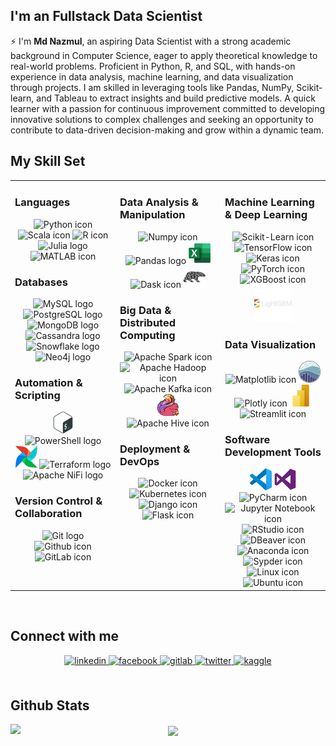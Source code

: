 ## I'm an Fullstack Data Scientist

⚡ I'm **Md Nazmul**, an aspiring Data Scientist with a strong academic background in Computer Science, eager to apply theoretical knowledge to real-world problems. Proficient in Python, R, and SQL, with hands-on experience in data analysis, machine learning, and data visualization through projects. I am skilled in leveraging tools like Pandas, NumPy, Scikit-learn, and Tableau to extract insights and build predictive models. A quick learner with a passion for continuous improvement committed to developing innovative solutions to complex challenges and seeking an opportunity to contribute to data-driven decision-making and grow within a dynamic team.





## My Skill Set  
<table><tr><td valign="top" width="33%">

### Languages  
<div align="center">  
  <img title="Python" alt="Python icon" height="35px" src="https://www.vectorlogo.zone/logos/python/python-icon.svg">
  <img title="Scala" alt="Scala icon" height="35px" src="https://www.vectorlogo.zone/logos/scala-lang/scala-lang-icon.svg">
  <img title="R" alt="R icon" height="35px" src="https://www.vectorlogo.zone/logos/r-project/r-project-icon.svg">
  <img title="Julia" alt="Julia logo" height="35px" src="https://www.vectorlogo.zone/logos/julialang/julialang-icon.svg">

  <img title="MATLAB" alt="MATLAB icon" height="35px" src="https://www.svgrepo.com/show/373830/matlab.svg">


</div>  



### Databases  
<div align="center">  
  <img title="MySQL" alt="MySQL logo" height="35px" src="https://www.vectorlogo.zone/logos/mysql/mysql-ar21.svg">
  <img title="PostgreSQL" alt="PostgreSQL logo" height="35px" src="https://www.vectorlogo.zone/logos/postgresql/postgresql-icon.svg">
  <img title="MongoDB" alt="MongoDB logo" height="35px" src="https://www.vectorlogo.zone/logos/mongodb/mongodb-icon.svg">
  <img title="Cassandra" alt="Cassandra logo" height="35px" src="https://www.svgrepo.com/show/353540/cassandra.svg">
  <img title="Snowflake" alt="Snowflake logo" height="35px" src="https://www.vectorlogo.zone/logos/snowflake/snowflake-icon.svg">
  <img title="Neo4j" alt="Neo4j logo" height="35px" src="https://www.vectorlogo.zone/logos/neo4j/neo4j-icon.svg">

</div>  



### Automation & Scripting  
<div align="center">  
  <img title="GNU Bash" alt="GNU Bash logo" height="35px" src="img/bash.svg">
  <img title="PowerShell" alt="PowerShell logo" height="35px" src="https://www.svgrepo.com/show/373992/powershell.svg">
  <img title="Apache Airflow" alt="Apache Airflow icon " height="35px" src="img/apacheairflow.svg">
  <img title="Terraform" alt="Terraform logo" height="35px" src="https://www.vectorlogo.zone/logos/terraformio/terraformio-icon.svg">
  <img title="Apache NiFi" alt="Apache NiFi logo" height="35px" src="https://www.vectorlogo.zone/logos/apache_nifi/apache_nifi-ar21.svg">
</div>  



### Version Control & Collaboration  
<div align="center">  
  <img title="Git" alt="Git logo" height="35px" src="https://www.vectorlogo.zone/logos/git-scm/git-scm-icon.svg">
  <img src="https://upload.wikimedia.org/wikipedia/commons/thumb/9/91/Octicons-mark-github.svg/600px-Octicons-mark-github.svg.png" title="Github" alt="Github icon" height="35px">
  <img title="GitLab" alt="GitLab icon " height="35px" src="https://www.vectorlogo.zone/logos/gitlab/gitlab-icon.svg">
</div>

</td><td valign="top" width="33%">



### Data Analysis & Manipulation  
<div align="center">  
  <img title="Numpy" alt="Numpy icon " height="35px" src="https://www.vectorlogo.zone/logos/numpy/numpy-icon.svg">
  <img title="Pandas" alt="Pandas logo" height="35px" src="https://upload.wikimedia.org/wikipedia/commons/thumb/e/ed/Pandas_logo.svg/512px-Pandas_logo.svg.png">
  <img title="Excel" alt="Excel icon " height="35px" src="img/excel.svg">
  <img title="Dask" alt="Dask icon " height="35px" src="https://www.vectorlogo.zone/logos/dask/dask-icon.svg">
  <img title="Polars" alt="Polars icon " height="35px" src="img/polars.svg">
</div>  



### Big Data & Distributed Computing  
<div align="center">  
  <img title="Apache Spark" alt="Apache Spark icon " height="35px" src="https://www.vectorlogo.zone/logos/apache_spark/apache_spark-ar21.svg">
  <img title="Apache Hadoop" alt="Apache Hadoop icon " height="35px" src="https://www.vectorlogo.zone/logos/apache_hadoop/apache_hadoop-ar21.svg">
  <img title="Apache Kafka" alt="Apache Kafka icon " height="35px" src="https://www.vectorlogo.zone/logos/apache_kafka/apache_kafka-ar21.svg">
  <img title="Apache Flink" alt="Apache Flink icon " height="35px" src="img/flink.svg">
  <img title="Apache Hive" alt="Apache Hive icon " height="35px" src="https://www.vectorlogo.zone/logos/apache_hive/apache_hive-ar21.svg">
</div>  



### Deployment & DevOps  
<div align="center">  
  <img title="Docker" alt="Docker icon " height="35px" src="https://www.vectorlogo.zone/logos/docker/docker-icon.svg">
  <img title="Kubernetes" alt="Kubernetes icon " height="35px" src="https://www.vectorlogo.zone/logos/kubernetes/kubernetes-icon.svg">
  <img title="Django" alt="Django icon " height="35px" src="https://www.vectorlogo.zone/logos/djangoproject/djangoproject-ar21.svg">
  <img title="Flask" alt="Flask icon " height="35px" src="https://www.vectorlogo.zone/logos/pocoo_flask/pocoo_flask-ar21.svg">
</div>  


</td><td valign="top" width="33%">



### Machine Learning  & Deep Learning  
<div align="center">  
  <img title="Scikit-Learn" alt="Scikit-Learn icon " height="35px" src="https://upload.wikimedia.org/wikipedia/commons/thumb/0/05/Scikit_learn_logo_small.svg/640px-Scikit_learn_logo_small.svg.png">
  <img title="TensorFlow" alt="TensorFlow icon " height="55px" src="https://www.vectorlogo.zone/logos/tensorflow/tensorflow-ar21.svg">
  <img title="Keras" alt="Keras icon " height="35px" src="https://upload.wikimedia.org/wikipedia/commons/thumb/a/ae/Keras_logo.svg/512px-Keras_logo.svg.png">
  <img title="PyTorch" alt="PyTorch icon " height="45px" src="https://www.vectorlogo.zone/logos/pytorch/pytorch-ar21.svg">
  <img title="XGBoost" alt="XGBoost icon " height="25px" src="https://upload.wikimedia.org/wikipedia/commons/6/69/XGBoost_logo.png">
  <img title="LightGBM" alt="LightGBM icon " height="60px" src="img/lightgbm.svg">
</div>  


### Data Visualization  
<div align="center">  
  <img title="Matplotlib" alt="Matplotlib icon " height="35px" src="https://upload.wikimedia.org/wikipedia/commons/thumb/8/84/Matplotlib_icon.svg/480px-Matplotlib_icon.svg.png">
  <img title="Seaborn" alt="Seaborn icon " height="35px" src="img/seaborn.svg">
  <img title="Plotly" alt="Plotly icon " height="35px" src="https://www.vectorlogo.zone/logos/plotly/plotly-icon.svg">
  <img title="Power BI" alt="Power BI icon " height="35px" src="img/powerbi.svg">
  <img title="Streamlit" alt="Streamlit icon " height="35px" src="https://upload.wikimedia.org/wikipedia/commons/thumb/7/77/Streamlit-logo-primary-colormark-darktext.png/800px-Streamlit-logo-primary-colormark-darktext.png">
</div>  



### Software Development Tools
<div align="center">  
  <img title="Visual Studio Code" alt="Visual Studio Code icon " height="35px" src="img/visualstudiocode.svg">
  <img title="Visual Studio" alt="Visual Studio icon " height="35px" src="img/visualstudio.svg">
  <img title="PyCharm" alt="PyCharm icon " height="35px" src="https://upload.wikimedia.org/wikipedia/commons/thumb/1/1d/PyCharm_Icon.svg/512px-PyCharm_Icon.svg.png">
  <img title="Jupyter Notebook" alt="Jupyter Notebook icon " height="35px" src="https://upload.wikimedia.org/wikipedia/commons/thumb/3/38/Jupyter_logo.svg/663px-Jupyter_logo.svg.png">
  <img title="RStudio" alt="RStudio icon " height="35px" src="https://upload.wikimedia.org/wikipedia/commons/thumb/d/d0/RStudio_logo_flat.svg/640px-RStudio_logo_flat.svg.png">
  <img title="DBeaver" alt="DBeaver icon " height="35px" src="https://upload.wikimedia.org/wikipedia/commons/thumb/b/b5/DBeaver_logo.svg/768px-DBeaver_logo.svg.png">
  <img title="Anaconda" alt="Anaconda icon " height="20px" src="https://upload.wikimedia.org/wikipedia/commons/thumb/e/ea/Conda_logo.svg/497px-Conda_logo.svg.png">
  <img title="Sypder" alt="Sypder icon " height="55px" src="https://upload.wikimedia.org/wikipedia/commons/thumb/7/7e/Spyder_logo.svg/500px-Spyder_logo.svg.png">
  <img title="Linux" alt="Linux icon " height="40px" src="https://www.vectorlogo.zone/logos/linux/linux-icon.svg">
  <img title="Ubuntu" alt="Ubuntu icon " height="35px" src="https://www.vectorlogo.zone/logos/ubuntu/ubuntu-icon.svg">
  
</div>

</td></tr></table>  

<br/>  


## Connect with me  
<div align="center">
<a href="https://linkedin.com/in/nazmulhasannihal" target="_blank">
<img src=https://img.shields.io/badge/linkedin-%231E77B5.svg?&style=for-the-badge&logo=linkedin&logoColor=white alt=linkedin style="margin-bottom: 5px;" />
</a>
<a href="https://www.facebook.com/8lack.rabbit" target="_blank">
<img src=https://img.shields.io/badge/facebook-%232E87FB.svg?&style=for-the-badge&logo=facebook&logoColor=white alt=facebook style="margin-bottom: 5px;" />
</a>
<a href="https://gitlab.com/NazmulHasanNihal" target="_blank">
<img src=https://img.shields.io/badge/gitlab-330F63.svg?&style=for-the-badge&logo=gitlab&logoColor=white alt=gitlab style="margin-bottom: 5px;" />
</a>
<a href="https://twitter.com/nazmulhas363" target="_blank">
<img src=https://img.shields.io/badge/twitter-%2300acee.svg?&style=for-the-badge&logo=twitter&logoColor=white alt=twitter style="margin-bottom: 5px;" />
</a>
<a href="https://www.kaggle.com/nazmulhasannihal" target="_blank">
<img src=https://img.shields.io/badge/kaggle-%2344BAE8.svg?&style=for-the-badge&logo=kaggle&logoColor=white alt=kaggle style="margin-bottom: 5px;" />
</a>  
</div>  
  

<br/>  


## Github Stats  
<img src="https://github-readme-stats.vercel.app/api?username=NazmulHasanNihal&show_icons=true&count_private=true&hide_border=true" align="left" />  

<div align="center"><img src="https://github-readme-stats.vercel.app/api/top-langs/?username=NazmulHasanNihal&hide_border=true&layout=compact" align="center" /></div>
<br />
